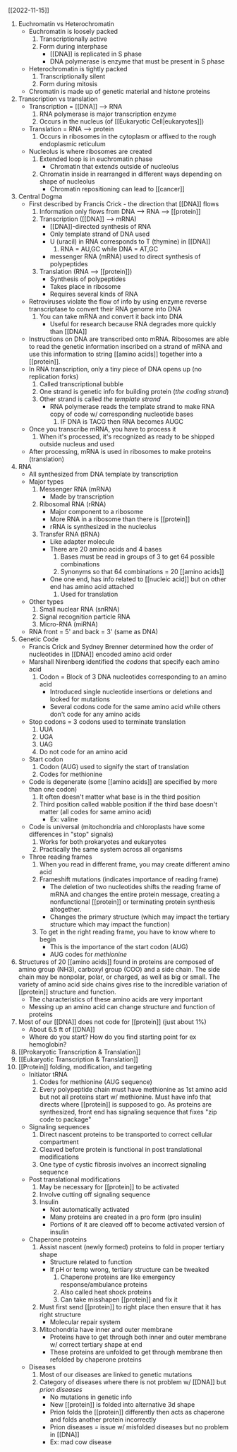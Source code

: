 [[2022-11-15]]

1. Euchromatin vs Heterochromatin
	- Euchromatin is loosely packed 
		1. Transcriptionally active
		2. Form during interphase
			- [[DNA]] is replicated in S phase
			- DNA polymerase is enzyme that must be present in S phase
	- Heterochromatin is tightly packed
		1. Transcriptionally silent
		2. Form during mitosis
	- Chromatin is made up of genetic material and histone proteins
2. Transcription vs translation
	- Transcription = [[DNA]] --> RNA
		1. RNA polymerase is major transcription enzyme
		2. Occurs in the nucleus (of [[Eukaryotic Cell|eukaryotes]])
	- Translation = RNA --> protein
		1. Occurs in ribosomes in the cytoplasm or affixed to the rough endoplasmic reticulum 
	- Nucleolus is where ribosomes are created
		1. Extended loop is in euchromatin phase
			- Chromatin that extends outside of nucleolus
		2. Chromatin inside in rearranged in different ways depending on shape of nucleolus
			- Chromatin repositioning can lead to [[cancer]]
3. Central Dogma
	- First described by Francis Crick - the direction that [[DNA]] flows
		1. Information only flows from DNA --> RNA --> [[protein]]
		2. Transcription ([[DNA]] --> mRNA)
			- [[DNA]]-directed synthesis of RNA
			- Only template strand of DNA used
			- U (uracil) in RNA corresponds to T (thymine) in [[DNA]]
				1. RNA = AU,GC while DNA = AT,GC
			- messenger RNA (mRNA) used to direct synthesis of polypeptides 
		1. Translation (RNA --> [[protein]])
			- Synthesis of polypeptides
			- Takes place in ribosome
			- Requires several kinds of RNA
	- Retroviruses violate the flow of info by using enzyme reverse transcriptase to convert their RNA genome into DNA
		1. You can take mRNA and convert it back into DNA
			- Useful for research because RNA degrades more quickly than [[DNA]]
	- Instructions on DNA are transcribed onto mRNA. Ribosomes are able to read the genetic information inscribed on a strand of mRNA and use this information to string [[amino acids]] together into a [[protein]].
	- In RNA transcription, only a tiny piece of DNA opens up (no replication forks)
		1. Called transcriptional bubble
		2. One strand is genetic info for building protein (*the coding strand*)
		3. Other strand is called *the template strand*
			- RNA polymerase reads the template strand to make RNA copy of code w/ corresponding nucleotide bases
				1. IF DNA is TACG then RNA becomes AUGC
	- Once you transcribe mRNA, you have to process it
		1. When it's processed, it's recognized as ready to be shipped outside nucleus and used
	- After processing, mRNA is used in ribosomes to make proteins (translation)
4. RNA
	- All synthesized from DNA template by transcription
	- Major types
		1. Messenger RNA (mRNA)
			- Made by transcription
		2. Ribosomal RNA (rRNA)
			- Major component to a ribosome
			- More RNA in a ribosome than there is [[protein]]
			- rRNA is synthesized in the nucleolus 
		3. Transfer RNA (tRNA)
			- Like adapter molecule
			- There are 20 amino acids and 4 bases
				1. Bases must be read in groups of 3 to get 64 possible combinations
				2. Synonyms so that 64 combinations = 20 [[amino acids]]
			- One one end, has info related to [[nucleic acid]] but on other end has amino acid attached
				1. Used for translation
	- Other types
		1. Small nuclear RNA (snRNA)
		2. Signal recognition particle RNA
		3. Micro-RNA (miRNA)
	- RNA front = 5' and back = 3' (same as DNA)
5. Genetic Code
	- Francis Crick and Sydney Brenner determined how the order of nucleotides in [[DNA]] encoded amino acid order
	- Marshall Nirenberg identified the *codons* that specify each amino acid
		1. Codon = Block of 3 DNA nucleotides corresponding to an amino acid
			- Introduced single nucleotide insertions or deletions and looked for mutations
			- Several codons code for the same amino acid while others don't code for any amino acids
	- Stop codons = 3 codons used to terminate translation
		1. UUA
		2. UGA
		3. UAG
		4. Do not code for an amino acid
	- Start codon
		1. Codon (AUG) used to signify the start of translation
		2. Codes for methionine
	- Code is degenerate (some [[amino acids]] are specified by more than one codon)
		1. It often doesn't matter what base is in the third position
		2. Third position called wabble position if the third base doesn't matter (all codes for same amino acid)
			- Ex: valine
	- Code is universal (mitochondria and chloroplasts have some differences in "stop" signals)
		1. Works for both prokaryotes and eukaryotes
		2. Practically the same system across all organisms
	- Three reading frames
		1. When you read in different frame, you may create different amino acid
		2. Frameshift mutations (indicates importance of reading frame)
			- The deletion of two nucleotides shifts the reading frame of mRNA and changes the entire protein message, creating a nonfunctional [[protein]] or terminating protein synthesis altogether.
			- Changes the primary structure (which may impact the tertiary structure which may impact the function)
		3. To get in the right reading frame, you have to know where to begin
			- This is the importance of the start codon (AUG)
			- AUG codes for *methionine*
6. Structures of 20 [[amino acids]] found in proteins are composed of amino group (NH3), carboxyl group (COO) and a side chain. The side chain may be nonpolar, polar, or charged, as well as big or small.  The variety of amino acid side chains gives rise to the incredible variation of [[protein]] structure and function.
	- The characteristics of these amino acids are very important
	- Messing up an amino acid can change structure and function of proteins
7. Most of our [[DNA]] does not code for [[protein]] (just about 1%)
	- About 6.5 ft of [[DNA]]
	- Where do you start? How do you find starting point for ex hemoglobin?
8. [[Prokaryotic Transcription & Translation]]
9. [[Eukaryotic Transcription & Translation]]
10. [[Protein]] folding, modification, and targeting
	- Initiator tRNA
		1. Codes for methionine (AUG sequence)
		2. Every polypeptide chain must have methionine as 1st amino acid but not all proteins start w/ methionine. Must have info that directs where [[protein]] is supposed to go. As proteins are synthesized, front end has signaling sequence that fixes "zip code to package"
	- Signaling sequences
		1. Direct nascent proteins to be transported to correct cellular compartment
		2. Cleaved before protein is functional in post translational modifications
		3. One type of cystic fibrosis involves an incorrect signaling sequence
	- Post translational modifications
		1. May be necessary for [[protein]] to be activated
		2. Involve cutting off signaling sequence
		3. Insulin
			- Not automatically activated 
			- Many proteins are created in a pro form (pro insulin)
			- Portions of it are cleaved off to become activated version of insulin
	- Chaperone proteins
		1. Assist nascent (newly formed) proteins to fold in proper tertiary shape
			- Structure related to function
			- If pH or temp wrong, tertiary structure can be tweaked
				1. Chaperone proteins are like emergency response/ambulance proteins
				2. Also called heat shock proteins
				3. Can take misshapen [[protein]] and fix it
		2. Must first send [[protein]] to right place then ensure that it has right structure
			- Molecular repair system
		3. Mitochondria have inner and outer membrane
			- Proteins have to get through both inner and outer membrane w/ correct tertiary shape at end
			- These proteins are unfolded to get through membrane then refolded by chaperone proteins
	- Diseases
		1. Most of our diseases are linked to genetic mutations
		2. Category of diseases where there is not problem w/ [[DNA]] but *prion diseases*
			- No mutations in genetic info
			- New [[protein]] is folded into alternative 3d shape
			- Prion folds the [[protein]] differently then acts as chaperone and folds another protein incorrectly
			- Prion diseases = issue w/ misfolded diseases but no problem in [[DNA]]
			- Ex: mad cow disease